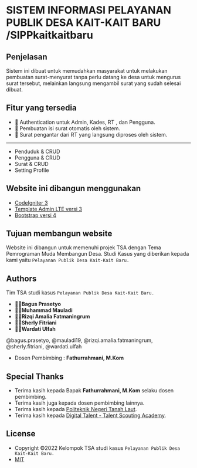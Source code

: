 # SISTEM INFORMASI PELAYANAN PUBLIK DESA KAIT-KAIT BARU /**SIPPkaitkaitbaru**

## Penjelasan

Sistem ini dibuat untuk memudahkan masyarakat untuk melakukan pembuatan surat-menyurat tanpa perlu datang ke desa untuk mengurus surat tersebut, melainkan langsung mengambil surat yang sudah selesai dibuat.

## Fitur yang tersedia

- 🔐 Authentication untuk Admin, Kades, RT , dan Pengguna.
- 📝 Pembuatan isi surat otomatis oleh sistem.
- 📃 Surat pengantar dari RT yang langsung diproses oleh sistem.

---

- Penduduk & CRUD
- Pengguna & CRUD
- Surat & CRUD
- Setting Profile

## Website ini dibangun menggunakan

- [CodeIgniter 3](https://codeigniter.com/userguide3/installation/downloads.html)
- [Template Admin LTE versi 3](https://adminlte.io/)
- [Bootstrap versi 4](https://getbootstrap.com/docs/4.6/getting-started/download/)

## Tujuan membangun website

Website ini dibangun untuk memenuhi projek TSA dengan Tema Pemrograman Muda Membangun Desa.
Studi Kasus yang diberikan kepada kami yaitu `Pelayanan Publik Desa Kait-Kait Baru.`

## Authors

Tim TSA studi kasus `Pelayanan Publik Desa Kait-Kait Baru.`

- 👨‍💻**Bagus Prasetyo**
- 👨‍💻**Muhammad Mauladi**
- 👩‍💻**Rizqi Amalia Fatmaningrum**
- 👩‍💻**Sherly Fitriani**
- 👩‍💻**Wardati Ulfah**

@bagus.prasetyo, @mauladi19, @rizqi.amalia.fatmaningrum, @sherly.fitriani, @wardati.ulfah

- Dosen Pembimbing : **Fathurrahmani, M.Kom**

## Special Thanks

- Terima kasih kepada Bapak **Fathurrahmani, M.Kom** selaku dosen pembimbing.
- Terima kasih juga kepada dosen pembimbing lainnya.
- Terima kasih kepada [Politeknik Negeri Tanah Laut](https://politala.ac.id/id/).
- Terima kasih kepada [Digital Talent - Talent Scouting Academy](https://digitalent.kominfo.go.id/).

## License

- Copyright ©2022 Kelompok TSA studi kasus `Pelayanan Publik Desa Kait-Kait Baru.`
- [MIT](https://choosealicense.com/licenses/mit/)
